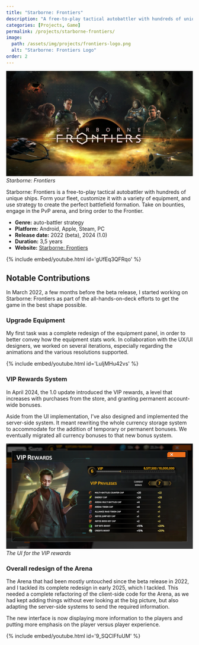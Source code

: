 ```yaml
---
title: "Starborne: Frontiers"
description: "A free-to-play tactical autobattler with hundreds of unique ships."
categories: [Projects, Game]
permalink: /projects/starborne-frontiers/
image:
  path: /assets/img/projects/frontiers-logo.png
  alt: "Starborne: Frontiers Logo"
order: 2
---
```


![Starborne: Frontiers Logo](/assets/img/projects/frontiers-logo.png)
_Starborne: Frontiers_

Starborne: Frontiers is a free-to-play tactical autobattler with hundreds of unique ships. Form your fleet, customize it with a variety of equipment, and use strategy to create the perfect battlefield formation. Take on bounties, engage in the PvP arena, and bring order to the Frontier.

- **Genre:** auto-battler strategy
- **Platform:** Android, Apple, Steam, PC
- **Release date:** 2022 (beta), 2024 (1.0)
- **Duration:** 3,5 years
- **Website:** [Starborne: Frontiers](https://starborne.com/frontiers)

{% include embed/youtube.html id='gUfEq3QFRqo' %}

## Notable Contributions
In March 2022, a few months before the beta release, I started working on Starborne: Frontiers as part of the all-hands-on-deck efforts to get the game in the best shape possible.

### Upgrade Equipment
My first task was a complete redesign of the equipment panel, in order to better convey how the equipment stats work. In collaboration with the UX/UI designers, we worked on several iterations, especially regarding the animations and the various resolutions supported.

{% include embed/youtube.html id='LuljMHu42vs' %}

### VIP Rewards System
In April 2024, the 1.0 update introduced the VIP rewards, a level that increases with purchases from the store, and granting permanent account-wide bonuses.

Aside from the UI implementation, I’ve also designed and implemented the server-side system. It meant rewriting the whole currency storage system to accommodate for the addition of temporary or permanent bonuses. We eventually migrated all currency bonuses to that new bonus system.

![The VIP Rewards](/assets/img/projects/frontiers/frontiers-vip-rewards.png)
_The UI for the VIP rewards_

### Overall redesign of the Arena
The Arena that had been mostly untouched since the beta release in 2022, and I tackled its complete redesign in early 2025, which I tackled. This needed a complete refactoring of the client-side code for the Arena, as we had kept adding things without ever looking at the big picture, but also adapting the server-side systems to send the required information.

The new interface is now displaying more information to the players and putting more emphasis on the player versus player experience.

{% include embed/youtube.html id='9_SQClFfuUM' %}
